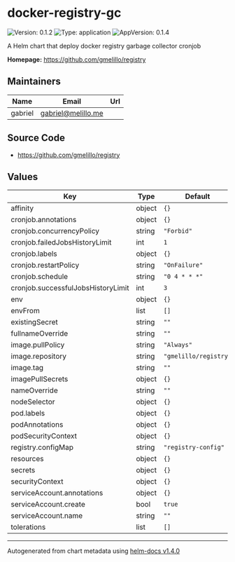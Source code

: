 # docker-registry-gc

![Version: 0.1.2](https://img.shields.io/badge/Version-0.1.2-informational?style=flat-square) ![Type: application](https://img.shields.io/badge/Type-application-informational?style=flat-square) ![AppVersion: 0.1.4](https://img.shields.io/badge/AppVersion-0.1.4-informational?style=flat-square)

A Helm chart that deploy docker registry garbage collector cronjob

**Homepage:** <https://github.com/gmelillo/registry>

## Maintainers

| Name | Email | Url |
| ---- | ------ | --- |
| gabriel | gabriel@melillo.me |  |

## Source Code

* <https://github.com/gmelillo/registry>

## Values

| Key | Type | Default | Description |
|-----|------|---------|-------------|
| affinity | object | `{}` |  |
| cronjob.annotations | object | `{}` |  |
| cronjob.concurrencyPolicy | string | `"Forbid"` |  |
| cronjob.failedJobsHistoryLimit | int | `1` |  |
| cronjob.labels | object | `{}` |  |
| cronjob.restartPolicy | string | `"OnFailure"` |  |
| cronjob.schedule | string | `"0 4 * * *"` |  |
| cronjob.successfulJobsHistoryLimit | int | `3` |  |
| env | object | `{}` |  |
| envFrom | list | `[]` |  |
| existingSecret | string | `""` |  |
| fullnameOverride | string | `""` |  |
| image.pullPolicy | string | `"Always"` |  |
| image.repository | string | `"gmelillo/registry"` |  |
| image.tag | string | `""` |  |
| imagePullSecrets | object | `{}` |  |
| nameOverride | string | `""` |  |
| nodeSelector | object | `{}` |  |
| pod.labels | object | `{}` |  |
| podAnnotations | object | `{}` |  |
| podSecurityContext | object | `{}` |  |
| registry.configMap | string | `"registry-config"` |  |
| resources | object | `{}` |  |
| secrets | object | `{}` |  |
| securityContext | object | `{}` |  |
| serviceAccount.annotations | object | `{}` |  |
| serviceAccount.create | bool | `true` |  |
| serviceAccount.name | string | `""` |  |
| tolerations | list | `[]` |  |

----------------------------------------------
Autogenerated from chart metadata using [helm-docs v1.4.0](https://github.com/norwoodj/helm-docs/releases/v1.4.0)
